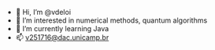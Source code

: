- 👋 Hi, I’m @vdeloi
- 👀 I’m interested in numerical methods, quantum algorithms
- 🌱 I’m currently learning Java
- 📫 v251716@dac.unicamp.br

<!---
vdeloi/vdeloi is a ✨ special ✨ repository because its `README.md` (this file) appears on your GitHub profile.
You can click the Preview link to take a look at your changes.
--->
